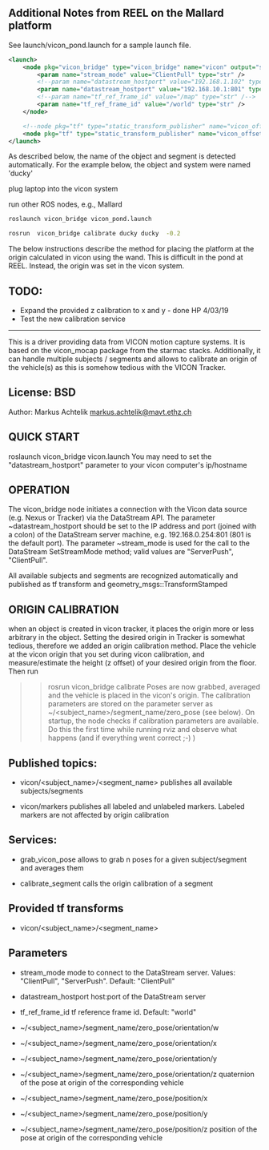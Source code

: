 ## Additional Notes from REEL on the Mallard platform

See launch/vicon_pond.launch for a sample launch file.

``` xml
<launch>
	<node pkg="vicon_bridge" type="vicon_bridge" name="vicon" output="screen">
		<param name="stream_mode" value="ClientPull" type="str" />
		<!--param name="datastream_hostport" value="192.168.1.102" type="str" /-->
		<param name="datastream_hostport" value="192.168.10.1:801" type="str" />
		<!--param name="tf_ref_frame_id" value="/map" type="str" /-->
		<param name="tf_ref_frame_id" value="/world" type="str" />
	</node>

	<!--node pkg="tf" type="static_transform_publisher" name="vicon_offset" args="-0.2205 0 0.37 1.5708 0 0 /map /world  100"/-->
	<node pkg="tf" type="static_transform_publisher" name="vicon_offset" args="0 0 0 0 0 0 /map /world  100"/>
</launch>


```



As described below, the name of the object and segment is detected automatically.
For the example below, the object and system were named 'ducky'

plug laptop into the vicon system 

run other ROS nodes, e.g., Mallard

```bash
roslaunch vicon_bridge vicon_pond.launch
```

```bash
rosrun  vicon_bridge calibrate ducky ducky  -0.2
```

The below instructions describe the method for placing the platform at the origin calculated in vicon using the wand.
This is difficult in the pond at REEL. Instead, the origin was set in the vicon system.



## TODO:
- Expand the provided z calibration to x and y - done HP 4/03/19
- Test the new calibration service 

-----

This is a driver providing data from VICON motion capture systems. It is based on the vicon_mocap package from the starmac stacks. 
Additionally, it can handle multiple subjects / segments and allows to calibrate an origin of the vehicle(s) as this is somehow tedious with the VICON Tracker.

## License: BSD
Author: Markus Achtelik <markus.achtelik@mavt.ethz.ch> 

## QUICK START
roslaunch vicon_bridge vicon.launch
You may need to set the "datastream_hostport" parameter to your vicon computer's ip/hostname

## OPERATION
The vicon_bridge node initiates a connection with the Vicon data source (e.g. Nexus or Tracker)
via the DataStream API. The parameter ~datastream_hostport should be set to the IP address and port (joined with a colon)
of the DataStream server machine, e.g. 192.168.0.254:801 (801 is the default port). The parameter ~stream_mode is used for the call to the DataStream SetStreamMode method;
valid values are "ServerPush", "ClientPull". 

All available subjects and segments are recognized automatically and published as tf transform and geometry_msgs::TransformStamped

## ORIGIN CALIBRATION
when an object is created in vicon tracker, it places the origin more or less arbitrary in the object. 
Setting the desired origin in Tracker is somewhat tedious, therefore we added an origin calibration method. 
Place the vehicle at the vicon origin that you set during vicon calibration, and measure/estimate the height 
(z offset) of your desired origin from the floor. Then run 
>> rosrun vicon_bridge calibrate <subject name> <segment name> <z offset>
Poses are now grabbed, averaged and the vehicle is placed in the vicon's origin. The calibration parameters are stored on the parameter server as
~/<subject_name>/segment_name/zero_pose (see below). On startup, the node checks if calibration parameters are available. 
Do this the first time while running rviz and observe what happens (and if everything went correct ;-) )  


## Published topics: 
- vicon/<subject_name>/<segment_name>
  publishes all available subjects/segments
  
- vicon/markers
  publishes all labeled and unlabeled markers. Labeled markers are not affected by origin calibration
  
## Services:
- grab_vicon_pose
  allows to grab n poses for a given subject/segment and averages them
  
- calibrate_segment
  calls the origin calibration of a segment
  
## Provided tf transforms
- vicon/<subject_name>/<segment_name>

## Parameters
- stream_mode
  mode to connect to the DataStream server. Values: "ClientPull", "ServerPush". Default: "ClientPull"
- datastream_hostport
  host:port of the DataStream server
- tf_ref_frame_id
  tf reference frame id. Default: "world"
  
- ~/<subject_name>/segment_name/zero_pose/orientation/w
- ~/<subject_name>/segment_name/zero_pose/orientation/x
- ~/<subject_name>/segment_name/zero_pose/orientation/y
- ~/<subject_name>/segment_name/zero_pose/orientation/z
  quaternion of the pose at origin of the corresponding vehicle
  
- ~/<subject_name>/segment_name/zero_pose/position/x
- ~/<subject_name>/segment_name/zero_pose/position/y
- ~/<subject_name>/segment_name/zero_pose/position/z
  position of the pose at origin of the corresponding vehicle

